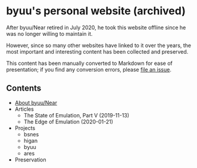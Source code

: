 # byuu's personal website (archived)

After byuu/Near retired in July 2020,
he took this website offline
since he was no longer willing to maintain it.

However,
since so many other websites have linked to it over the years,
the most important and interesting content has been collected and preserved.

This content has been manually converted to Markdown for ease of presentation;
if you find any conversion errors,
please [file an issue](https://github.com/byuu/byuu.org).

## Contents

  - [About byuu/Near](/about/)
  - Articles
      - The State of Emulation, Part V (2019-11-13)
      - The Edge of Emulation (2020-01-21)
  - Projects
      - bsnes
      - higan
      - byuu
      - ares
  - Preservation
